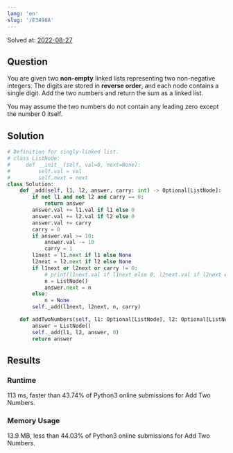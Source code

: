 ```yaml
---
lang: 'en'
slug: '/E3498A'
---
```


Solved at: [2022-08-27](./../.././docs/journals/2022-08-27.md)

## Question

You are given two **non-empty** linked lists representing two non-negative integers. The digits are stored in **reverse order**, and each node contains a single digit. Add the two numbers and return the sum as a linked list.

You may assume the two numbers do not contain any leading zero except the number 0 itself.

## Solution

```python
# Definition for singly-linked list.
# class ListNode:
#     def __init__(self, val=0, next=None):
#         self.val = val
#         self.next = next
class Solution:
    def _add(self, l1, l2, answer, carry: int) -> Optional[ListNode]:
        if not l1 and not l2 and carry == 0:
            return answer
        answer.val += l1.val if l1 else 0
        answer.val += l2.val if l2 else 0
        answer.val += carry
        carry = 0
        if answer.val >= 10:
            answer.val -= 10
            carry = 1
        l1next = l1.next if l1 else None
        l2next = l2.next if l2 else None
        if l1next or l2next or carry != 0:
            # print(l1next.val if l1next else 0, l2next.val if l2next else 0, carry)
            n = ListNode()
            answer.next = n
        else:
            n = None
        self._add(l1next, l2next, n, carry)

    def addTwoNumbers(self, l1: Optional[ListNode], l2: Optional[ListNode]) -> Optional[ListNode]:
        answer = ListNode()
        self._add(l1, l2, answer, 0)
        return answer
```

## Results

### Runtime

113 ms, faster than 43.74% of Python3 online submissions for Add Two Numbers.

### Memory Usage

13.9 MB, less than 44.03% of Python3 online submissions for Add Two Numbers.

<head>
  <html lang="en-US"/>
</head>
